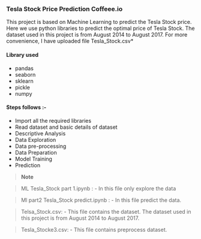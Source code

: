 ### Tesla Stock Price Prediction Coffeee.io
This project is based on Machine Learning to predict the Tesla Stock price. Here we use python libraries to predict the optimal price of Tesla Stock. 
The dataset used in this project is from August 2014 to August 2017. For more convenience, I have uploaded file Tesla_Stock.csv*

#### Library used
 - pandas  
 - seaborn 
 - sklearn 
 - pickle 
 - numpy

#### Steps follows :- 

 - Import all the required libraries
 - Read dataset and basic details of dataset
 - Descriptive Analysis
- Data Exploration
- Data pre-processing
- Data Preparation
- Model Training
- Prediction

> **Note**

> ML Tesla_Stock part 1.ipynb : - In this file only explore the data

> Ml part2 Tesla_Stock predict.ipynb : - In this file predict the data.

> Telsa_Stock.csv: - This file contains the dataset. The dataset used in this project is from August 2014 to August 2017.

> Tesla_Stocke3.csv: - This file contains preprocess dataset.

